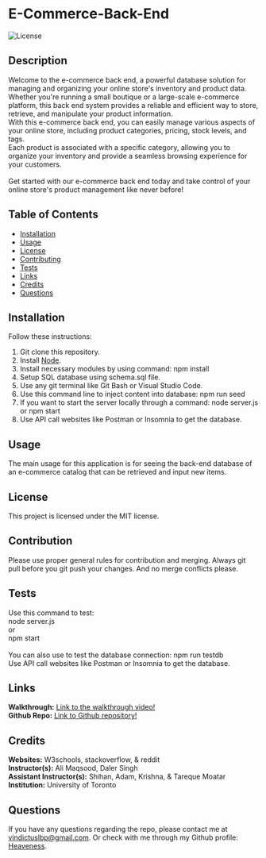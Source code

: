 # E-Commerce-Back-End

![License](https://img.shields.io/badge/license-MIT-brightgreen.svg)

## Description
Welcome to the e-commerce back end, a powerful database solution for managing and organizing your online store's inventory and product data. <br>
Whether you're running a small boutique or a large-scale e-commerce platform, this back end system provides a reliable and efficient way to store, retrieve, and manipulate your product information. <br>
With this e-commerce back end, you can easily manage various aspects of your online store, including product categories, pricing, stock levels, and tags.  <br>
Each product is associated with a specific category, allowing you to organize your inventory and provide a seamless browsing experience for your customers. <br>
<br>
Get started with our e-commerce back end today and take control of your online store's product management like never before! <br>

## Table of Contents
- [Installation](#installation)
- [Usage](#usage)
- [License](#license)
- [Contributing](#contribution)
- [Tests](#tests)
- [Links](#links)
- [Credits](#credits)
- [Questions](#questions)
  
## Installation
Follow these instructions: <br>
1. Git clone this repository. <br>
2. Install [Node](https://nodejs.org/en). <br>
3. Install necessary modules by using command: npm install <br>
4. Setup SQL database using schema.sql file. <br>
5. Use any git terminal like Git Bash or Visual Studio Code. 
6. Use this command line to inject content into database: npm run seed <br>
7. If you want to start the server locally through a command: node server.js or npm start <br>
8. Use API call websites like Postman or Insomnia to get the database. <br>
  
## Usage
The main usage for this application is for seeing the back-end database of an e-commerce catalog that can be retrieved and input new items.
  
## License
This project is licensed under the MIT license.
  
## Contribution
Please use proper general rules for contribution and merging. Always git pull before you git push your changes. And no merge conflicts please. <br>
  
## Tests
Use this command to test: <br>
node server.js <br>
or <br>
npm start <br>
<br>
You can also use to test the database connection: npm run testdb <br>
Use API call websites like Postman or Insomnia to get the database.<br>

## Links
**Walkthrough:** [Link to the walkthrough video!](https://drive.google.com/file/d/1HMKDkWUZJEWtUsSzhktGAtNXnimgqf_B/view) <br>
**Github Repo:** [Link to Github repository!](https://github.com/Heaveness/E-commerce-back-end) <br>

## Credits
**Websites:** W3schools, stackoverflow, & reddit <br>
**Instructor(s):** Ali Maqsood, Daler Singh <br>
**Assistant Instructor(s):** Shihan, Adam, Krishna, & Tareque Moatar <br>
**Institution:** University of Toronto <br>

## Questions
If you have any questions regarding the repo, please contact me at vindictuslbp@gmail.com. Or check with me through my Github profile: [Heaveness](https://github.com/Heaveness).